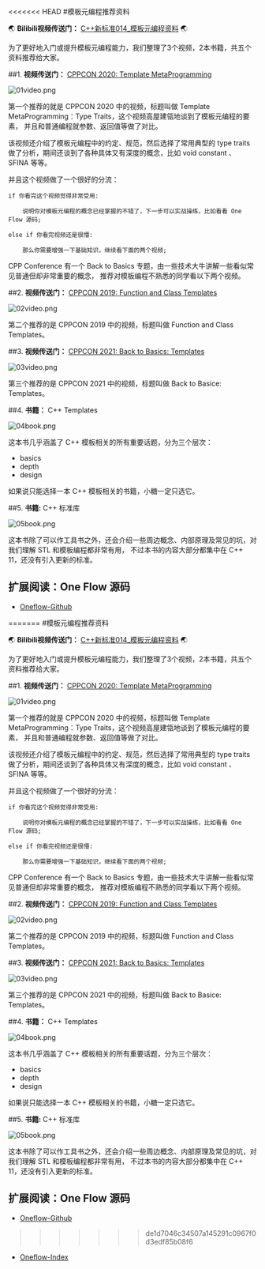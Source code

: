 <<<<<<< HEAD
#模板元编程推荐资料


:earth_asia: **Bilibili视频传送门：** [C++新标准014_模板元编程资料](https://www.bilibili.com/video/BV1Lg41197MN?spm_id_from=333.999.0.0&vd_source=c64a1b3ef62311672865e1655c1eddeb) :earth_asia:

为了更好地入门或提升模板元编程能力，我们整理了3个视频，2本书籍，共五个资料推荐给大家。

##1. **视频传送门：** [CPPCON 2020: Template MetaProgramming](https://www.youtube.com/watch?v=tiAVWcjIF6o) 

![01video.png](014_materials_files/01video.png)

第一个推荐的就是 CPPCON 2020 中的视频，标题叫做 Template MetaProgramming：Type Traits，这个视频高屋建瓴地谈到了模板元编程的要素，
并且和普通编程就参数、返回值等做了对比。


该视频还介绍了模板元编程中的约定、规范，然后选择了常用典型的 type traits 做了分析，期间还谈到了各种具体又有深度的概念，比如 void constant
、 SFINA 等等。

并且这个视频做了一个很好的分流：

    if 你看完这个视频觉得非常受用:

        说明你对模板元编程的概念已经掌握的不错了，下一步可以实战操练，比如看看 One Flow 源码;

    else if 你看完视频还是很懵:
    
        那么你需要增强一下基础知识，继续看下面的两个视频;

CPP Conference 有一个 Back to Basics 专题，由一些技术大牛讲解一些看似常见普通但却非常重要的概念，
推荐对模板编程不熟悉的同学看以下两个视频。

##2. **视频传送门：** [CPPCON 2019: Function and Class Templates](https://www.youtube.com/watch?v=LMP_sxOaz6g)

![02video.png](014_materials_files/02video.png)

第二个推荐的是 CPPCON 2019 中的视频，标题叫做 Function and Class Templates。

##3. **视频传送门：** [CPPCON 2021: Back to Basics: Templates](https://www.youtube.com/watch?v=XN319NYEOcE)

![03video.png](014_materials_files/03video.png)

第三个推荐的是 CPPCON 2021 中的视频，标题叫做 Back to Basice: Templates。

##4. **书籍：** C++  Templates

![04book.png](014_materials_files/04book.png)

这本书几乎涵盖了 C++ 模板相关的所有重要话题，分为三个层次：

- basics
- depth
- design

如果说只能选择一本 C++ 模板相关的书籍，小糖一定只选它。

##5. **书籍:** C++ 标准库

![05book.png](014_materials_files/05book.png)

这本书除了可以作工具书之外，还会介绍一些周边概念、内部原理及常见的坑，对我们理解 STL 和模板编程都非常有用，
不过本书的内容大部分都集中在 C++ 11，还没有引入更新的标准。


## 扩展阅读：One Flow 源码

- [Oneflow-Github](https://github.com/Oneflow-Inc/oneflow)

=======
#模板元编程推荐资料


:earth_asia: **Bilibili视频传送门：** [C++新标准014_模板元编程资料](https://www.bilibili.com/video/BV1Lg41197MN?spm_id_from=333.999.0.0&vd_source=c64a1b3ef62311672865e1655c1eddeb) :earth_asia:

为了更好地入门或提升模板元编程能力，我们整理了3个视频，2本书籍，共五个资料推荐给大家。

##1. **视频传送门：** [CPPCON 2020: Template MetaProgramming](https://www.youtube.com/watch?v=tiAVWcjIF6o) 

![01video.png](014_materials_files/01video.png)

第一个推荐的就是 CPPCON 2020 中的视频，标题叫做 Template MetaProgramming：Type Traits，这个视频高屋建瓴地谈到了模板元编程的要素，
并且和普通编程就参数、返回值等做了对比。


该视频还介绍了模板元编程中的约定、规范，然后选择了常用典型的 type traits 做了分析，期间还谈到了各种具体又有深度的概念，比如 void constant
、 SFINA 等等。

并且这个视频做了一个很好的分流：

    if 你看完这个视频觉得非常受用:

        说明你对模板元编程的概念已经掌握的不错了，下一步可以实战操练，比如看看 One Flow 源码;

    else if 你看完视频还是很懵:
    
        那么你需要增强一下基础知识，继续看下面的两个视频;

CPP Conference 有一个 Back to Basics 专题，由一些技术大牛讲解一些看似常见普通但却非常重要的概念，
推荐对模板编程不熟悉的同学看以下两个视频。

##2. **视频传送门：** [CPPCON 2019: Function and Class Templates](https://www.youtube.com/watch?v=LMP_sxOaz6g)

![02video.png](014_materials_files/02video.png)

第二个推荐的是 CPPCON 2019 中的视频，标题叫做 Function and Class Templates。

##3. **视频传送门：** [CPPCON 2021: Back to Basics: Templates](https://www.youtube.com/watch?v=XN319NYEOcE)

![03video.png](014_materials_files/03video.png)

第三个推荐的是 CPPCON 2021 中的视频，标题叫做 Back to Basice: Templates。

##4. **书籍：** C++  Templates

![04book.png](014_materials_files/04book.png)

这本书几乎涵盖了 C++ 模板相关的所有重要话题，分为三个层次：

- basics
- depth
- design

如果说只能选择一本 C++ 模板相关的书籍，小糖一定只选它。

##5. **书籍:** C++ 标准库

![05book.png](014_materials_files/05book.png)

这本书除了可以作工具书之外，还会介绍一些周边概念、内部原理及常见的坑，对我们理解 STL 和模板编程都非常有用，
不过本书的内容大部分都集中在 C++ 11，还没有引入更新的标准。


## 扩展阅读：One Flow 源码

- [Oneflow-Github](https://github.com/Oneflow-Inc/oneflow)

>>>>>>> de1d7046c34507a145291c0967f0d3edf85b08f6
- [Oneflow-Index](https://docs.oneflow.org/master/index.html)